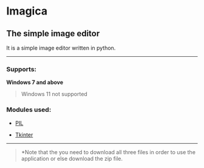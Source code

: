# Imagica

## The simple image editor

It is a simple image editor written in python.

- - - -

### Supports: ###

**Windows 7 and above**

> Windows 11 not supported

### Modules used: ###

* [PIL](https://pypi.org/project/Pillow/ "Pillow Module")

* [Tkinter](https://tkdocs.com/ "Tkinter")


- - - -


> *Note that the you need to download all three files in order to use the application or else download the zip file.







